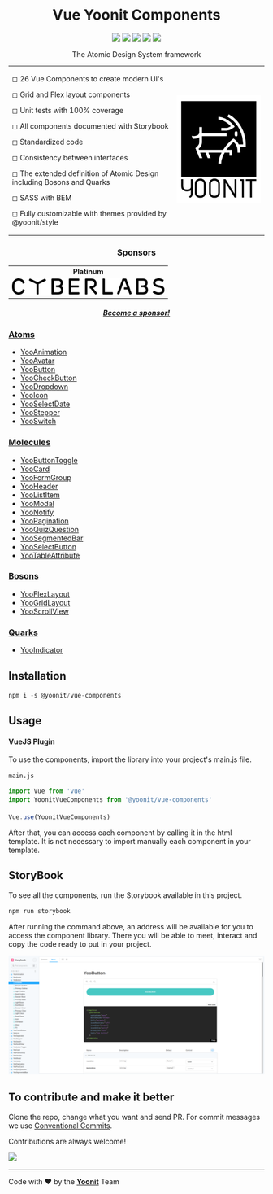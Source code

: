 <h1 align="center">Vue Yoonit Components</h1>

<p align="center">
    <img src="https://img.shields.io/badge/Vue.js-35495E?color=lightgrey&style=for-the-badge&logo=vue.js"/>
    <img src="https://img.shields.io/badge/Storybook-35495E?color=lightgrey&style=for-the-badge&logo=storybook"/>
	<img src="https://img.shields.io/npm/v/@yoonit/nativescript-camera?color=lightgrey&style=for-the-badge&logo=npm"/>
	<img src="https://img.shields.io/npm/dm/@yoonit/nativescript-camera?color=lightgrey&logo=npm&style=for-the-badge"/>
	<img src="https://img.shields.io/npm/l/@yoonit/nativescript-camera?color=lightgrey&style=for-the-badge"/>
</p>
<p align="center">The Atomic Design System framework</p>

<div align="center">
	<table>
		<tbody>
			<tr>
				<td align="left" valign="middle">
                    <p>◻ 26 Vue Components to create modern UI's</p>
                    <p>◻ Grid and Flex layout components</p>
                    <p>◻ Unit tests with 100% coverage</p>
                    <p>◻ All components documented with Storybook</p>
                    <p>◻ Standardized code</p>
                    <p>◻ Consistency between interfaces</p>
                    <p>◻ The extended definition of Atomic Design including Bosons and Quarks</p>
                    <p>◻ SASS with BEM</p>
                    <p>◻ Fully customizable with themes provided by <a src="https://github.com/Yoonit-Labs/sass-yoonit-style">@yoonit/style</a></p>
				</td>
				<td align="center" valign="middle">
					<img src="./yoonit.png" width="300" />
				</td>
			</tr>
		<tbody>
	</table>
</div>

<div align="center">
	<h3>Sponsors</h3>
	<table align="center">
		<tbody align="center">
			<tr>
				<td>
					<b>Platinum</b>
				</td>
			</tr>
			<tr>
				<td align="center" valign="middle">
					<a href="https://cyberlabs.ai"><img src="./sponsor_cyberlabs.png" width="300" /></a>
				</td>
			</tr>
		</tbody>
	</table>
	<h5><a href="mailto:about@yoonit.dev">Become a sponsor!</a></h5>
</div>

### [Atoms](#atoms)
* [YooAnimation](https://github.com/Yoonit-Labs/vue-yoonit-components/tree/development/src/components/atoms/Animation)
* [YooAvatar](https://github.com/Yoonit-Labs/vue-yoonit-components/tree/development/src/components/atoms/Avatar)
* [YooButton](https://github.com/Yoonit-Labs/vue-yoonit-components/tree/development/src/components/atoms/Button)
* [YooCheckButton](https://github.com/Yoonit-Labs/vue-yoonit-components/tree/development/src/components/atoms/CheckButton)
* [YooDropdown](https://github.com/Yoonit-Labs/vue-yoonit-components/tree/development/src/components/atoms/DropDown)
* [YooIcon](https://github.com/Yoonit-Labs/vue-yoonit-components/tree/development/src/components/atoms/Icon)
* [YooSelectDate](https://github.com/Yoonit-Labs/vue-yoonit-components/tree/development/src/components/atoms/SelectDate)
* [YooStepper](https://github.com/Yoonit-Labs/vue-yoonit-components/tree/development/src/components/atoms/Stepper)
* [YooSwitch](https://github.com/Yoonit-Labs/vue-yoonit-components/tree/development/src/components/atoms/Switch)
### [Molecules](#molecules)
* [YooButtonToggle](https://github.com/Yoonit-Labs/vue-yoonit-components/tree/development/src/components/molecules/ButtonToggle)
* [YooCard](https://github.com/Yoonit-Labs/vue-yoonit-components/tree/development/src/components/molecules/Card)
* [YooFormGroup](https://github.com/Yoonit-Labs/vue-yoonit-components/tree/development/src/components/molecules/FormGroup)
* [YooHeader](https://github.com/Yoonit-Labs/vue-yoonit-components/tree/development/src/components/molecules/Header)
* [YooListItem](https://github.com/Yoonit-Labs/vue-yoonit-components/tree/development/src/components/molecules/ListItem)
* [YooModal](https://github.com/Yoonit-Labs/vue-yoonit-components/tree/development/src/components/molecules/Modal)
* [YooNotify](https://github.com/Yoonit-Labs/vue-yoonit-components/tree/development/src/components/molecules/Notify)
* [YooPagination](https://github.com/Yoonit-Labs/vue-yoonit-components/tree/development/src/components/molecules/Pagination)
* [YooQuizQuestion](https://github.com/Yoonit-Labs/vue-yoonit-components/tree/development/src/components/molecules/QuizQuestion)
* [YooSegmentedBar](https://github.com/Yoonit-Labs/vue-yoonit-components/tree/development/src/components/molecules/SegmentedBar)
* [YooSelectButton](https://github.com/Yoonit-Labs/vue-yoonit-components/tree/development/src/components/molecules/SelectButton)
* [YooTableAttribute](https://github.com/Yoonit-Labs/vue-yoonit-components/tree/development/src/components/molecules/TableAttribute)
### [Bosons](#bosons)
* [YooFlexLayout](https://github.com/Yoonit-Labs/vue-yoonit-components/tree/development/src/components/bosons/FlexLayout)
* [YooGridLayout](https://github.com/Yoonit-Labs/vue-yoonit-components/tree/development/src/components/bosons/GridLayout)
* [YooScrollView](https://github.com/Yoonit-Labs/vue-yoonit-components/tree/development/src/components/bosons/ScrollView)
### [Quarks](#quarks)
* [YooIndicator](https://github.com/Yoonit-Labs/vue-yoonit-components/tree/development/src/components/quarks/Indicator)

## Installation

```javascript
npm i -s @yoonit/vue-components
```

## Usage

#### VueJS Plugin

To use the components, import the library into your project's main.js file.

`main.js`
```javascript
import Vue from 'vue'
import YoonitVueComponents from '@yoonit/vue-components'

Vue.use(YoonitVueComponents)
```

After that, you can access each component by calling it in the html template. It is not necessary to import manually each component in your template.

## StoryBook

To see all the components, run the Storybook available in this project. 

```javascript
npm run storybook
```
After running the command above, an address will be available for you to access the component library. There you will be able to meet, interact and copy the code ready to put in your project.

<img src="./public/readme-img/StorybookButton.png" width="960">

## To contribute and make it better

Clone the repo, change what you want and send PR.
For commit messages we use <a href="https://www.conventionalcommits.org/">Conventional Commits</a>.

Contributions are always welcome!

<a href="https://github.com/Yoonit-Labs/vue-yoonit-components/graphs/contributors">
  <img src="https://contrib.rocks/image?repo=Yoonit-Labs/vue-yoonit-components" />
</a>
  
---  

Code with ❤ by the [**Yoonit**](https://yoonit.dev/) Team
